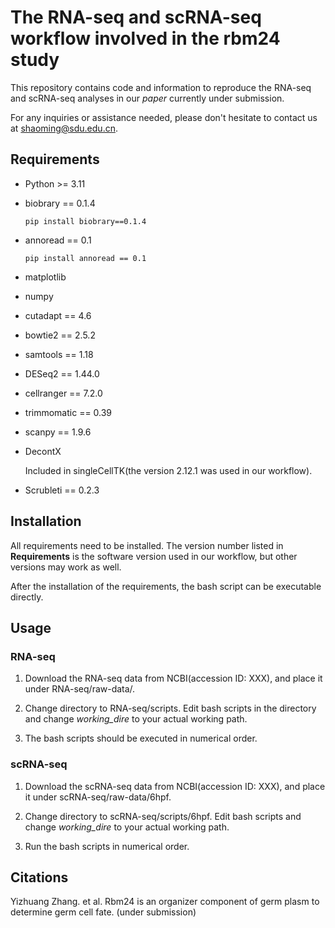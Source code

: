 # The RNA-seq and scRNA-seq workflow involved in the rbm24 study

This repository contains code and information to reproduce
the RNA-seq and scRNA-seq analyses in our *paper* currently
under submission.

For any inquiries or assistance needed, please don't hesitate
to contact us at shaoming@sdu.edu.cn.

## Requirements

- Python >= 3.11

- biobrary == 0.1.4

    `pip install biobrary==0.1.4`

- annoread == 0.1

    `pip install annoread == 0.1`

- matplotlib

- numpy

- cutadapt == 4.6

- bowtie2 == 2.5.2

- samtools == 1.18

- DESeq2 == 1.44.0

- cellranger == 7.2.0

- trimmomatic == 0.39

- scanpy == 1.9.6

- DecontX

    Included in singleCellTK(the version 2.12.1 was used in our workflow).

- Scrubleti == 0.2.3

## Installation

All requirements need to be installed. The version number listed in
**Requirements** is the software version used in our workflow,
but other versions may work as well.

After the installation of the requirements, the bash script
can be executable directly.

## Usage

### RNA-seq

1. Download the RNA-seq data from NCBI(accession ID: XXX), and place it under RNA-seq/raw-data/.

2. Change directory to RNA-seq/scripts. Edit bash scripts in the directory and change *working_dire* to
your actual working path.

3. The bash scripts should be executed in numerical order.


### scRNA-seq

1. Download the scRNA-seq data from NCBI(accession ID: XXX), and place it under scRNA-seq/raw-data/6hpf.

2. Change directory to scRNA-seq/scripts/6hpf. Edit bash scripts and change *working_dire* to your actual working path.

3. Run the bash scripts in numerical order.

## Citations

Yizhuang Zhang. et al. Rbm24 is an organizer component of germ plasm to determine germ cell fate. (under submission)
